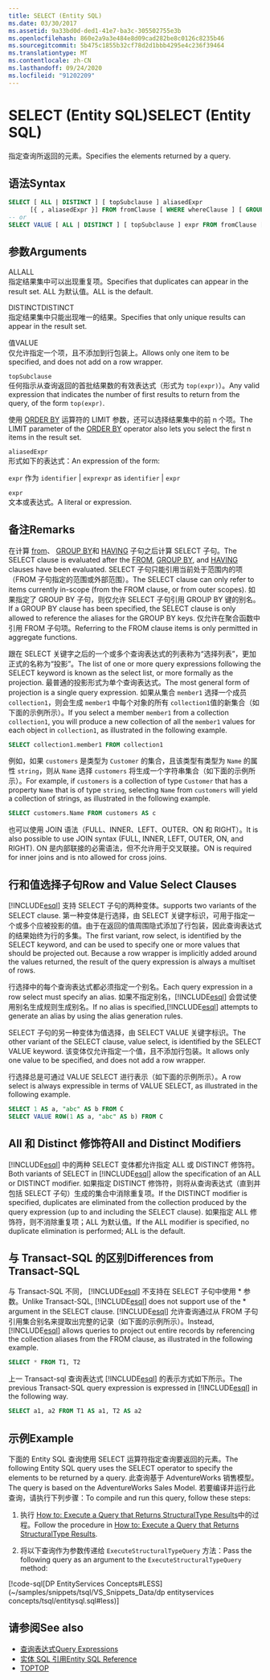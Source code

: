 ```yaml
---
title: SELECT (Entity SQL)
ms.date: 03/30/2017
ms.assetid: 9a33bd0d-ded1-41e7-ba3c-305502755e3b
ms.openlocfilehash: 860e2a9a3e484e8d09cad282be8c0126c8235b46
ms.sourcegitcommit: 5b475c1855b32cf78d2d1bbb4295e4c236f39464
ms.translationtype: MT
ms.contentlocale: zh-CN
ms.lasthandoff: 09/24/2020
ms.locfileid: "91202209"
---
```

# <a name="select-entity-sql"></a><span data-ttu-id="30cc7-102">SELECT (Entity SQL)</span><span class="sxs-lookup"><span data-stu-id="30cc7-102">SELECT (Entity SQL)</span></span>

<span data-ttu-id="30cc7-103">指定查询所返回的元素。</span><span class="sxs-lookup"><span data-stu-id="30cc7-103">Specifies the elements returned by a query.</span></span>  
  
## <a name="syntax"></a><span data-ttu-id="30cc7-104">语法</span><span class="sxs-lookup"><span data-stu-id="30cc7-104">Syntax</span></span>  
  
```sql  
SELECT [ ALL | DISTINCT ] [ topSubclause ] aliasedExpr
      [{ , aliasedExpr }] FROM fromClause [ WHERE whereClause ] [ GROUP BY groupByClause [ HAVING havingClause ] ] [ ORDER BY orderByClause ]  
-- or  
SELECT VALUE [ ALL | DISTINCT ] [ topSubclause ] expr FROM fromClause [ WHERE whereClause ] [ GROUP BY groupByClause [ HAVING havingClause ] ] [ ORDER BY orderByClause  
```  
  
## <a name="arguments"></a><span data-ttu-id="30cc7-105">参数</span><span class="sxs-lookup"><span data-stu-id="30cc7-105">Arguments</span></span>  

 <span data-ttu-id="30cc7-106">ALL</span><span class="sxs-lookup"><span data-stu-id="30cc7-106">ALL</span></span>  
 <span data-ttu-id="30cc7-107">指定结果集中可以出现重复项。</span><span class="sxs-lookup"><span data-stu-id="30cc7-107">Specifies that duplicates can appear in the result set.</span></span> <span data-ttu-id="30cc7-108">ALL 为默认值。</span><span class="sxs-lookup"><span data-stu-id="30cc7-108">ALL is the default.</span></span>  
  
 <span data-ttu-id="30cc7-109">DISTINCT</span><span class="sxs-lookup"><span data-stu-id="30cc7-109">DISTINCT</span></span>  
 <span data-ttu-id="30cc7-110">指定结果集中只能出现唯一的结果。</span><span class="sxs-lookup"><span data-stu-id="30cc7-110">Specifies that only unique results can appear in the result set.</span></span>  
  
 <span data-ttu-id="30cc7-111">值</span><span class="sxs-lookup"><span data-stu-id="30cc7-111">VALUE</span></span>  
 <span data-ttu-id="30cc7-112">仅允许指定一个项，且不添加到行包装上。</span><span class="sxs-lookup"><span data-stu-id="30cc7-112">Allows only one item to be specified, and does not add on a row wrapper.</span></span>  
  
 `topSubclause`  
 <span data-ttu-id="30cc7-113">任何指示从查询返回的首批结果数的有效表达式（形式为 `top(expr)`）。</span><span class="sxs-lookup"><span data-stu-id="30cc7-113">Any valid expression that indicates the number of first results to return from the query, of the form `top(expr)`.</span></span>  
  
 <span data-ttu-id="30cc7-114">使用 [ORDER BY](order-by-entity-sql.md) 运算符的 LIMIT 参数，还可以选择结果集中的前 n 个项。</span><span class="sxs-lookup"><span data-stu-id="30cc7-114">The LIMIT parameter of the [ORDER BY](order-by-entity-sql.md) operator also lets you select the first n items in the result set.</span></span>  
  
 `aliasedExpr`  
 <span data-ttu-id="30cc7-115">形式如下的表达式：</span><span class="sxs-lookup"><span data-stu-id="30cc7-115">An expression of the form:</span></span>  
  
 <span data-ttu-id="30cc7-116">`expr` 作为 `identifier` &#124; `expr`</span><span class="sxs-lookup"><span data-stu-id="30cc7-116">`expr` as `identifier` &#124; `expr`</span></span>  
  
 `expr`  
 <span data-ttu-id="30cc7-117">文本或表达式。</span><span class="sxs-lookup"><span data-stu-id="30cc7-117">A literal or expression.</span></span>  
  
## <a name="remarks"></a><span data-ttu-id="30cc7-118">备注</span><span class="sxs-lookup"><span data-stu-id="30cc7-118">Remarks</span></span>  

 <span data-ttu-id="30cc7-119">在计算 [from](from-entity-sql.md)、 [GROUP BY](group-by-entity-sql.md)和 [HAVING](having-entity-sql.md) 子句之后计算 SELECT 子句。</span><span class="sxs-lookup"><span data-stu-id="30cc7-119">The SELECT clause is evaluated after the [FROM](from-entity-sql.md), [GROUP BY](group-by-entity-sql.md), and [HAVING](having-entity-sql.md) clauses have been evaluated.</span></span> <span data-ttu-id="30cc7-120">SELECT 子句只能引用当前处于范围内的项（FROM 子句指定的范围或外部范围）。</span><span class="sxs-lookup"><span data-stu-id="30cc7-120">The SELECT clause can only refer to items currently in-scope (from the FROM clause, or from outer scopes).</span></span> <span data-ttu-id="30cc7-121">如果指定了 GROUP BY 子句，则仅允许 SELECT 子句引用 GROUP BY 键的别名。</span><span class="sxs-lookup"><span data-stu-id="30cc7-121">If a GROUP BY clause has been specified, the SELECT clause is only allowed to reference the aliases for the GROUP BY keys.</span></span> <span data-ttu-id="30cc7-122">仅允许在聚合函数中引用 FROM 子句项。</span><span class="sxs-lookup"><span data-stu-id="30cc7-122">Referring to the FROM clause items is only permitted in aggregate functions.</span></span>  
  
 <span data-ttu-id="30cc7-123">跟在 SELECT 关键字之后的一个或多个查询表达式的列表称为“选择列表”，更加正式的名称为“投影”。</span><span class="sxs-lookup"><span data-stu-id="30cc7-123">The list of one or more query expressions following the SELECT keyword is known as the select list, or more formally as the projection.</span></span> <span data-ttu-id="30cc7-124">最普通的投影形式为单个查询表达式。</span><span class="sxs-lookup"><span data-stu-id="30cc7-124">The most general form of projection is a single query expression.</span></span> <span data-ttu-id="30cc7-125">如果从集合 `member1` 选择一个成员 `collection1`，则会生成 `member1` 中每个对象的所有 `collection1`值的新集合（如下面的示例所示）。</span><span class="sxs-lookup"><span data-stu-id="30cc7-125">If you select a member `member1` from a collection `collection1`, you will produce a new collection of all the `member1` values for each object in `collection1`, as illustrated in the following example.</span></span>  
  
```sql  
SELECT collection1.member1 FROM collection1  
```  
  
 <span data-ttu-id="30cc7-126">例如，如果 `customers` 是类型为 `Customer` 的集合，且该类型有类型为 `Name` 的属性 `string`，则从 `Name` 选择 `customers` 将生成一个字符串集合（如下面的示例所示）。</span><span class="sxs-lookup"><span data-stu-id="30cc7-126">For example, if `customers` is a collection of type `Customer` that has a property `Name` that is of type `string`, selecting `Name` from `customers` will yield a collection of strings, as illustrated in the following example.</span></span>  
  
```sql  
SELECT customers.Name FROM customers AS c  
```  
  
 <span data-ttu-id="30cc7-127">也可以使用 JOIN 语法（FULL、INNER、LEFT、OUTER、ON 和 RIGHT）。</span><span class="sxs-lookup"><span data-stu-id="30cc7-127">It is also possible to use JOIN syntax (FULL, INNER, LEFT, OUTER, ON, and RIGHT).</span></span> <span data-ttu-id="30cc7-128">ON 是内部联接的必需语法，但不允许用于交叉联接。</span><span class="sxs-lookup"><span data-stu-id="30cc7-128">ON is required for inner joins and is nto allowed for cross joins.</span></span>  
  
## <a name="row-and-value-select-clauses"></a><span data-ttu-id="30cc7-129">行和值选择子句</span><span class="sxs-lookup"><span data-stu-id="30cc7-129">Row and Value Select Clauses</span></span>  

 [!INCLUDE[esql](../../../../../../includes/esql-md.md)] <span data-ttu-id="30cc7-130">支持 SELECT 子句的两种变体。</span><span class="sxs-lookup"><span data-stu-id="30cc7-130">supports two variants of the SELECT clause.</span></span> <span data-ttu-id="30cc7-131">第一种变体是行选择，由 SELECT 关键字标识，可用于指定一个或多个应被投影的值。由于在返回的值周围隐式添加了行包装，因此查询表达式的结果始终为行的多集。</span><span class="sxs-lookup"><span data-stu-id="30cc7-131">The first variant, row select, is identified by the SELECT keyword, and can be used to specify one or more values that should be projected out. Because a row wrapper is implicitly added around the values returned, the result of the query expression is always a multiset of rows.</span></span>  
  
 <span data-ttu-id="30cc7-132">行选择中的每个查询表达式都必须指定一个别名。</span><span class="sxs-lookup"><span data-stu-id="30cc7-132">Each query expression in a row select must specify an alias.</span></span> <span data-ttu-id="30cc7-133">如果不指定别名，[!INCLUDE[esql](../../../../../../includes/esql-md.md)] 会尝试使用别名生成规则生成别名。</span><span class="sxs-lookup"><span data-stu-id="30cc7-133">If no alias is specified,[!INCLUDE[esql](../../../../../../includes/esql-md.md)] attempts to generate an alias by using the alias generation rules.</span></span>  
  
 <span data-ttu-id="30cc7-134">SELECT 子句的另一种变体为值选择，由 SELECT VALUE 关键字标识。</span><span class="sxs-lookup"><span data-stu-id="30cc7-134">The other variant of the SELECT clause, value select, is identified by the SELECT VALUE keyword.</span></span> <span data-ttu-id="30cc7-135">该变体仅允许指定一个值，且不添加行包装。</span><span class="sxs-lookup"><span data-stu-id="30cc7-135">It allows only one value to be specified, and does not add a row wrapper.</span></span>  
  
 <span data-ttu-id="30cc7-136">行选择总是可通过 VALUE SELECT 进行表示（如下面的示例所示）。</span><span class="sxs-lookup"><span data-stu-id="30cc7-136">A row select is always expressible in terms of VALUE SELECT, as illustrated in the following example.</span></span>  
  
```sql  
SELECT 1 AS a, "abc" AS b FROM C  
SELECT VALUE ROW(1 AS a, "abc" AS b) FROM C
```  
  
## <a name="all-and-distinct-modifiers"></a><span data-ttu-id="30cc7-137">All 和 Distinct 修饰符</span><span class="sxs-lookup"><span data-stu-id="30cc7-137">All and Distinct Modifiers</span></span>  

 <span data-ttu-id="30cc7-138">[!INCLUDE[esql](../../../../../../includes/esql-md.md)] 中的两种 SELECT 变体都允许指定 ALL 或 DISTINCT 修饰符。</span><span class="sxs-lookup"><span data-stu-id="30cc7-138">Both variants of SELECT in [!INCLUDE[esql](../../../../../../includes/esql-md.md)] allow the specification of an ALL or DISTINCT modifier.</span></span> <span data-ttu-id="30cc7-139">如果指定 DISTINCT 修饰符，则将从查询表达式（直到并包括 SELECT 子句）生成的集合中消除重复项。</span><span class="sxs-lookup"><span data-stu-id="30cc7-139">If the DISTINCT modifier is specified, duplicates are eliminated from the collection produced by the query expression (up to and including the SELECT clause).</span></span> <span data-ttu-id="30cc7-140">如果指定 ALL 修饰符，则不消除重复项；ALL 为默认值。</span><span class="sxs-lookup"><span data-stu-id="30cc7-140">If the ALL modifier is specified, no duplicate elimination is performed; ALL is the default.</span></span>  
  
## <a name="differences-from-transact-sql"></a><span data-ttu-id="30cc7-141">与 Transact-SQL 的区别</span><span class="sxs-lookup"><span data-stu-id="30cc7-141">Differences from Transact-SQL</span></span>  

 <span data-ttu-id="30cc7-142">与 Transact-SQL 不同， [!INCLUDE[esql](../../../../../../includes/esql-md.md)] 不支持在 SELECT 子句中使用 \* 参数。</span><span class="sxs-lookup"><span data-stu-id="30cc7-142">Unlike Transact-SQL, [!INCLUDE[esql](../../../../../../includes/esql-md.md)] does not support use of the \* argument in the SELECT clause.</span></span>  <span data-ttu-id="30cc7-143">[!INCLUDE[esql](../../../../../../includes/esql-md.md)] 允许查询通过从 FROM 子句引用集合别名来提取出完整的记录（如下面的示例所示）。</span><span class="sxs-lookup"><span data-stu-id="30cc7-143">Instead, [!INCLUDE[esql](../../../../../../includes/esql-md.md)] allows queries to project out entire records by referencing the collection aliases from the FROM clause, as illustrated in the following example.</span></span>  
  
```sql  
SELECT * FROM T1, T2  
```  
  
 <span data-ttu-id="30cc7-144">上一 Transact-sql 查询表达式 [!INCLUDE[esql](../../../../../../includes/esql-md.md)] 的表示方式如下所示。</span><span class="sxs-lookup"><span data-stu-id="30cc7-144">The previous Transact-SQL query expression is expressed in [!INCLUDE[esql](../../../../../../includes/esql-md.md)] in the following way.</span></span>  
  
```sql  
SELECT a1, a2 FROM T1 AS a1, T2 AS a2  
```  
  
## <a name="example"></a><span data-ttu-id="30cc7-145">示例</span><span class="sxs-lookup"><span data-stu-id="30cc7-145">Example</span></span>  

 <span data-ttu-id="30cc7-146">下面的 Entity SQL 查询使用 SELECT 运算符指定查询要返回的元素。</span><span class="sxs-lookup"><span data-stu-id="30cc7-146">The following Entity SQL query uses the SELECT operator to specify the elements to be returned by a query.</span></span> <span data-ttu-id="30cc7-147">此查询基于 AdventureWorks 销售模型。</span><span class="sxs-lookup"><span data-stu-id="30cc7-147">The query is based on the AdventureWorks Sales Model.</span></span> <span data-ttu-id="30cc7-148">若要编译并运行此查询，请执行下列步骤：</span><span class="sxs-lookup"><span data-stu-id="30cc7-148">To compile and run this query, follow these steps:</span></span>  
  
1. <span data-ttu-id="30cc7-149">执行 [How to: Execute a Query that Returns StructuralType Results](../how-to-execute-a-query-that-returns-structuraltype-results.md)中的过程。</span><span class="sxs-lookup"><span data-stu-id="30cc7-149">Follow the procedure in [How to: Execute a Query that Returns StructuralType Results](../how-to-execute-a-query-that-returns-structuraltype-results.md).</span></span>  
  
2. <span data-ttu-id="30cc7-150">将以下查询作为参数传递给 `ExecuteStructuralTypeQuery` 方法：</span><span class="sxs-lookup"><span data-stu-id="30cc7-150">Pass the following query as an argument to the `ExecuteStructuralTypeQuery` method:</span></span>  
  
 [!code-sql[DP EntityServices Concepts#LESS](~/samples/snippets/tsql/VS_Snippets_Data/dp entityservices concepts/tsql/entitysql.sql#less)]  
  
## <a name="see-also"></a><span data-ttu-id="30cc7-151">请参阅</span><span class="sxs-lookup"><span data-stu-id="30cc7-151">See also</span></span>

- [<span data-ttu-id="30cc7-152">查询表达式</span><span class="sxs-lookup"><span data-stu-id="30cc7-152">Query Expressions</span></span>](query-expressions-entity-sql.md)
- [<span data-ttu-id="30cc7-153">实体 SQL 引用</span><span class="sxs-lookup"><span data-stu-id="30cc7-153">Entity SQL Reference</span></span>](entity-sql-reference.md)
- [<span data-ttu-id="30cc7-154">TOP</span><span class="sxs-lookup"><span data-stu-id="30cc7-154">TOP</span></span>](top-entity-sql.md)

